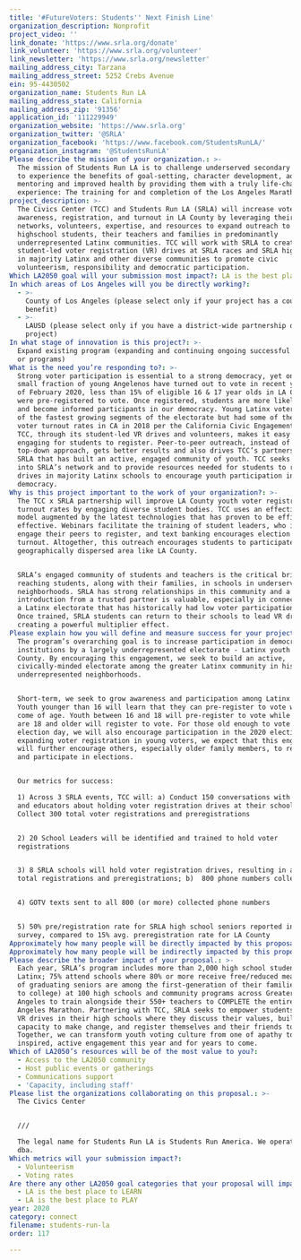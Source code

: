 ```yaml
---
title: '#FutureVoters: Students'' Next Finish Line'
organization_description: Nonprofit
project_video: ''
link_donate: 'https://www.srla.org/donate'
link_volunteer: 'https://www.srla.org/volunteer'
link_newsletter: 'https://www.srla.org/newsletter'
mailing_address_city: Tarzana
mailing_address_street: 5252 Crebs Avenue
ein: 95-4430502
organization_name: Students Run LA
mailing_address_state: California
mailing_address_zip: '91356'
application_id: '111229949'
organization_website: 'https://www.srla.org'
organization_twitter: '@SRLA'
organization_facebook: 'https://www.facebook.com/StudentsRunLA/'
organization_instagram: '@StudentsRunLA'
Please describe the mission of your organization.: >-
  The mission of Students Run LA is to challenge underserved secondary students
  to experience the benefits of goal-setting, character development, adult
  mentoring and improved health by providing them with a truly life-changing
  experience: The training for and completion of the Los Angeles Marathon.
project_description: >-
  The Civics Center (TCC) and Students Run LA (SRLA) will increase voter
  awareness, registration, and turnout in LA County by leveraging their
  networks, volunteers, expertise, and resources to expand outreach to
  highschool students, their teachers and families in predominantly
  underrepresented Latinx communities. TCC will work with SRLA to create
  student-led voter registration (VR) drives at SRLA races and SRLA high schools
  in majority Latinx and other diverse communities to promote civic
  volunteerism, responsibility and democratic participation.
Which LA2050 goal will your submission most impact?: LA is the best place to CONNECT
In which areas of Los Angeles will you be directly working?:
  - >-
    County of Los Angeles (please select only if your project has a countywide
    benefit)
  - >-
    LAUSD (please select only if you have a district-wide partnership or
    project)
In what stage of innovation is this project?: >-
  Expand existing program (expanding and continuing ongoing successful projects
  or programs)
What is the need you’re responding to?: >-
  Strong voter participation is essential to a strong democracy, yet only a
  small fraction of young Angelenos have turned out to vote in recent years. As
  of February 2020, less than 15% of eligible 16 & 17 year olds in LA County
  were pre-registered to vote. Once registered, students are more likely to vote
  and become informed participants in our democracy. Young Latinx voters are one
  of the fastest growing segments of the electorate but had some of the lowest
  voter turnout rates in CA in 2018 per the California Civic Engagement Project.
  TCC, through its student-led VR drives and volunteers, makes it easy and
  engaging for students to register. Peer-to-peer outreach, instead of a
  top-down approach, gets better results and also drives TCC’s partnership with
  SRLA that has built an active, engaged community of youth. TCC seeks to tap
  into SRLA’s network and to provide resources needed for students to run VR
  drives in majority Latinx schools to encourage youth participation in our
  democracy.
Why is this project important to the work of your organization?: >-
  The TCC x SRLA partnership will improve LA County youth voter registration and
  turnout rates by engaging diverse student bodies. TCC uses an effective VR
  model augmented by the latest technologies that has proven to be efficient and
  effective. Webinars facilitate the training of student leaders, who in turn
  engage their peers to register, and text banking encourages election day
  turnout. Altogether, this outreach encourages students to participate across a
  geographically dispersed area like LA County.


  SRLA’s engaged community of students and teachers is the critical bridge to
  reaching students, along with their families, in schools in underserved
  neighborhoods. SRLA has strong relationships in this community and a warm
  introduction from a trusted partner is valuable, especially in connecting with
  a Latinx electorate that has historically had low voter participation rates.
  Once trained, SRLA students can return to their schools to lead VR drives,
  creating a powerful multiplier effect.
Please explain how you will define and measure success for your project.: >-
  The program’s overarching goal is to increase participation in democratic
  institutions by a largely underrepresented electorate - Latinx youth in LA
  County. By encouraging this engagement, we seek to build an active,
  civically-minded electorate among the greater Latinx community in historically
  underrepresented neighborhoods. 


  Short-term, we seek to grow awareness and participation among Latinx youth.
  Youth younger than 16 will learn that they can pre-register to vote when they
  come of age. Youth between 16 and 18 will pre-register to vote while youth who
  are 18 and older will register to vote. For those old enough to vote on
  election day, we will also encourage participation in the 2020 election. By
  expanding voter registration in young voters, we expect that this engagement
  will further encourage others, especially older family members, to register
  and participate in elections.


  Our metrics for success:

  1) Across 3 SRLA events, TCC will: a) Conduct 150 conversations with students
  and educators about holding voter registration drives at their schools;  b)
  Collect 300 total voter registrations and preregistrations


  2) 20 School Leaders will be identified and trained to hold voter
  registrations


  3) 8 SRLA schools will hold voter registration drives, resulting in a) 1,500
  total registrations and preregistrations; b)  800 phone numbers collected


  4) GOTV texts sent to all 800 (or more) collected phone numbers


  5) 50% pre/registration rate for SRLA high school seniors reported in year-end
  survey, compared to 15% avg. preregistration rate for LA County
Approximately how many people will be directly impacted by this proposal?: '5000'
Approximately how many people will be indirectly impacted by this proposal?: '35000'
Please describe the broader impact of your proposal.: >-
  Each year, SRLA’s program includes more than 2,000 high school students (86%
  Latinx; 75% attend schools where 80% or more receive free/reduced meals; 75%
  of graduating seniors are among the first-generation of their families to go
  to college) at 100 high schools and community programs across Greater Los
  Angeles to train alongside their 550+ teachers to COMPLETE the entire Los
  Angeles Marathon. Partnering with TCC, SRLA seeks to empower students to hold
  VR drives in their high schools where they discuss their values, build their
  capacity to make change, and register themselves and their friends to vote.
  Together, we can transform youth voting culture from one of apathy to
  inspired, active engagement this year and for years to come.
Which of LA2050’s resources will be of the most value to you?:
  - Access to the LA2050 community
  - Host public events or gatherings
  - Communications support
  - 'Capacity, including staff'
Please list the organizations collaborating on this proposal.: >-
  The Civics Center


  ///

  The legal name for Students Run LA is Students Run America. We operate under a
  dba.
Which metrics will your submission impact?:
  - Volunteerism
  - Voting rates
Are there any other LA2050 goal categories that your proposal will impact?:
  - LA is the best place to LEARN
  - LA is the best place to PLAY
year: 2020
category: connect
filename: students-run-la
order: 117

---
```

